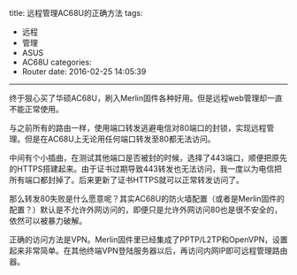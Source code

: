 title: 远程管理AC68U的正确方法
tags:
  - 远程
  - 管理
  - ASUS
  - AC68U
categories:
  - Router
date: 2016-02-25 14:05:39
---

终于狠心买了华硕AC68U，刷入Merlin固件各种好用。但是远程web管理却一直不能正常使用。

与之前所有的路由一样，使用端口转发逃避电信对80端口的封锁，实现远程管理。但是在AC68U上无论用任何端口转发至80都无法访问。

中间有个小插曲，在测试其他端口是否被封的时候，选择了443端口，顺便把原先的HTTPS搭建起来。由于证书过期导致443转发也无法访问，我一度以为电信把所有端口都封掉了。后来更新了证书HTTPS就可以正常转发访问了。

那么转发80失败是什么愿意呢？其实AC68U的防火墙配置（或者是Merlin固件的配置？）默认是不允许外网访问的，即便只是允许外网访问80也是很不安全的，依然可以被暴力破解。

正确的访问方法是VPN。Merlin固件里已经集成了PPTP/L2TP和OpenVPN，设置起来非常简单。在其他终端VPN登陆服务器以后，再访问内网IP即可远程管理路由器。